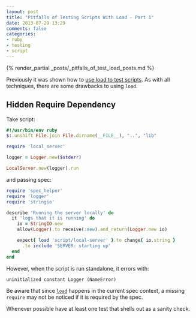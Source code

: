 ```yaml
---
layout: post
title: "Pitfalls of Testing Scripts With Load - Part 1"
date: 2013-07-29 13:29
comments: false
categories:
- ruby
- testing
- script
---
```


{% render_partial _posts/_pitfalls_of_test_load_posts.md %}

Previously it was shown how to [use load to test scripts](http://aaronkromer.com/blog/2013-07-11-testing-scripts-with-load.html). As with all techniques, there are some drawbacks to using `load`.

## Hidden Require Dependency

Take script:

```ruby
#!/usr/bin/env ruby
$:.unshift File.join File.dirname(__FILE__), "..", "lib"

require 'local_server'

logger = Logger.new($stderr)

LocalServer.new(logger).run
```

and passing spec:

```ruby
require 'spec_helper'
require 'logger'
require 'stringio'

describe 'Running the server locally' do
  it 'logs that it is running' do
    io = StringIO.new
    allow(Logger).to receive(:new).and_return(Logger.new io)

    expect{ load 'script/local-server' }.to change{ io.string }
      .to include 'SERVER: starting up'
  end
end
```

However, when the script is run standalone, it errors with:

```
uninitialized constant Logger (NameError)
```

Be aware that since [`load`](http://ruby-doc.org/core-2.0/Kernel.html#method-i-load)
happens in the current spec context, a missing `require` may not be noticed if
it is required by the spec.

Whenever possible have at least one test that shells out as a sanity check.
